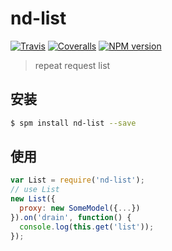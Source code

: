 # nd-list

[![Travis](https://img.shields.io/travis/ndfront/nd-list.svg?style=flat-square)](https://github.com/ndfront/nd-list)
[![Coveralls](https://img.shields.io/coveralls/ndfront/nd-list.svg?style=flat-square)](https://github.com/ndfront/nd-list)
[![NPM version](https://img.shields.io/npm/v/nd-promise.svg?style=flat-square)](https://npmjs.org/package/nd-list)

> repeat request list

## 安装

```bash
$ spm install nd-list --save
```

## 使用

```js
var List = require('nd-list');
// use List
new List({
  proxy: new SomeModel({...})
}).on('drain', function() {
  console.log(this.get('list'));
});
```
